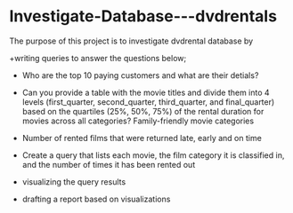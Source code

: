 # Investigate-Database---dvdrentals
The purpose of this project is to investigate dvdrental database by 

+writing queries to answer the questions below;

  + Who are the top 10 paying customers and what are their detials?

  + Can you provide a table with the movie titles and divide them 
	  into 4 levels (first_quarter, second_quarter, third_quarter, and final_quarter) 
	  based on the quartiles (25%, 50%, 75%) of the rental duration for movies across all categories? Family-friendly movie           categories
  
  + Number of rented films 
	  that were returned late, early and on time

  + Create a query that lists each movie, 
	  the film category it is classified in, and the number of times it has been rented out
  
+ visualizing the query results 

+ drafting a report based on visualizations
